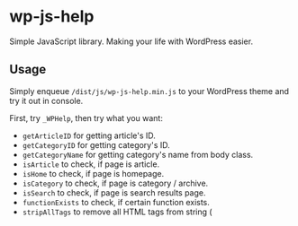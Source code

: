 # wp-js-help
Simple JavaScript library. Making your life with WordPress easier.

## Usage
Simply enqueue ```/dist/js/wp-js-help.min.js``` to your WordPress theme and try it out in console.

First, try ```_WPHelp```, then try what you want:

* ```getArticleID``` for getting article's ID.
* ```getCategoryID``` for getting category's ID.
* ```getCategoryName``` for getting category's name from body class.
* ```isArticle``` to check, if page is article.
* ```isHome``` to check, if page is homepage.
* ```isCategory``` to check, if page is category / archive.
* ```isSearch``` to check, if page is search results page.
* ```functionExists``` to check, if certain function exists.
* ```stripAllTags``` to remove all HTML tags from string (<script> & <style> included).
* ```getPermalink``` to get full permalink of article.
